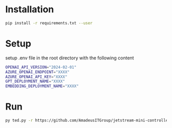 # Installation

```bash
pip install -r requirements.txt --user
```
# Setup
setup .env file in the root directory with the following content
```bash
OPENAI_API_VERSION="2024-02-01"
AZURE_OPENAI_ENDPOINT="XXXX"
AZURE_OPENAI_API_KEY="XXXX"
GPT_DEPLOYMENT_NAME="XXXX"
EMBEDDING_DEPLOYMENT_NAME="XXXX"
````


# Run

```bash
py ted.py -r https://github.com/AmadeusITGroup/jetstream-mini-controller.git -f unit-tests
```